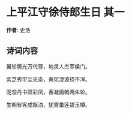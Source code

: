 # 上平江守徐侍郎生日  其一

**作者**: 史浩

## 诗词内容

翼轸腾光万代尊，地灵人杰萃侯门。

紫芝秀宇尘无染，黄宪澄波挠不浑。

泥湿丹书双彩凤，香凝画戟两朱轮。

生朝有客成飘泊，犹寄巢莲碧玉樽。

